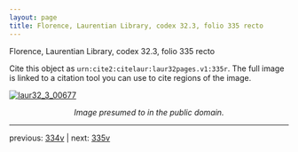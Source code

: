 ```yaml
---
layout: page
title: Florence, Laurentian Library, codex 32.3, folio 335 recto
---
```


Florence, Laurentian Library, codex 32.3, folio 335 recto

Cite this object as `urn:cite2:citelaur:laur32pages.v1:335r`.  The full image is linked to a citation tool you can use to cite regions of the image.

[![laur32_3_00677](http://www.homermultitext.org/iipsrv?IIIF=/project/homer/pyramidal/deepzoom/citelaur/laur32imgs/v1/laur32_3_00677.tif/full/800,/0/default.jpg)](http://www.homermultitext.org/ict2/?urn=urn:cite2:citelaur:laur32imgs.v1:laur32_3_00677) 

<p style="text-align: center; font-style: italic;">Image presumed to in the public domain.</p>

---

previous: [334v](../334v/) | next: [335v](../335v/)